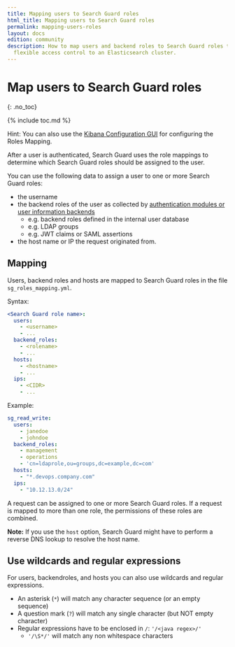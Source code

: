 ```yaml
---
title: Mapping users to Search Guard roles
html_title: Mapping users to Search Guard roles
permalink: mapping-users-roles
layout: docs
edition: community
description: How to map users and backend roles to Search Guard roles to implement
  flexible access control to an Elasticsearch cluster.
---
```

<!---
Copyright 2022 floragunn GmbH
-->
# Map users to Search Guard roles
{: .no_toc}

{% include toc.md %}

Hint: You can also use the [Kibana Configuration GUI](../_docs_configuration_changes/configuration_config_gui.md) for configuring the Roles Mapping.

After a user is authenticated, Search Guard uses the role mappings to determine which Search Guard roles should be assigned to the user.

You can use the following data to assign a user to one or more Search Guard roles:

* the username
* the backend roles of the user as collected by [authentication modules or user information backends](../docs_auth_auth/auth_auth_rest_config_overview.md)
  * e.g. backend roles defined in the internal user database
  * e.g. LDAP groups
  * e.g. JWT claims or SAML assertions
* the host name or IP the request originated from.

## Mapping

Users, backend roles and hosts are mapped to Search Guard roles in the file `sg_roles_mapping.yml`.

Syntax:

```yaml
<Search Guard role name>:
  users:
    - <username>
    - ...
  backend_roles:
    - <rolename>
    - ...
  hosts:
    - <hostname>
    - ...
  ips:
    - <CIDR>
    - ...  
```

Example:

```yaml
sg_read_write:
  users:
    - janedoe
    - johndoe
  backend_roles:
    - management
    - operations
    - 'cn=ldaprole,ou=groups,dc=example,dc=com'
  hosts:
    - "*.devops.company.com"
  ips:
    - "10.12.13.0/24"
```

A request can be assigned to one or more Search Guard roles. If a request is mapped to more than one role, the permissions of these roles are combined.

**Note:** If you use the `host` option, Search Guard might have to perform a reverse DNS lookup to resolve the host name.

## Use wildcards and regular expressions

For users, backendroles, and hosts you can also use wildcards and regular expressions.

* An asterisk (`*`) will match any character sequence (or an empty sequence)
* A question mark (`?`) will match any single character (but NOT empty character)
* Regular expressions have to be enclosed in `/`: `'/<java regex>/'`
  * `'/\S*/'` will match any non whitespace characters
